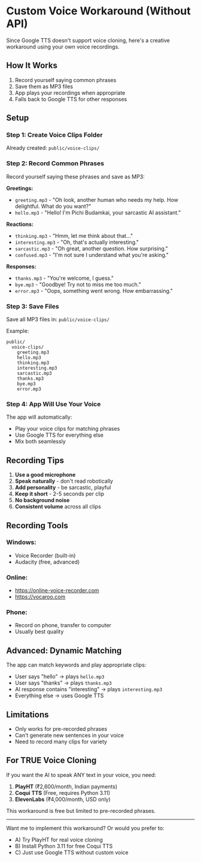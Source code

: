 # Custom Voice Workaround (Without API)

Since Google TTS doesn't support voice cloning, here's a creative workaround using your own voice recordings.

## How It Works

1. Record yourself saying common phrases
2. Save them as MP3 files
3. App plays your recordings when appropriate
4. Falls back to Google TTS for other responses

## Setup

### Step 1: Create Voice Clips Folder

Already created: `public/voice-clips/`

### Step 2: Record Common Phrases

Record yourself saying these phrases and save as MP3:

**Greetings:**
- `greeting.mp3` - "Oh look, another human who needs my help. How delightful. What do you want?"
- `hello.mp3` - "Hello! I'm Pichi Budamkai, your sarcastic AI assistant."

**Reactions:**
- `thinking.mp3` - "Hmm, let me think about that..."
- `interesting.mp3` - "Oh, that's actually interesting."
- `sarcastic.mp3` - "Oh great, another question. How surprising."
- `confused.mp3` - "I'm not sure I understand what you're asking."

**Responses:**
- `thanks.mp3` - "You're welcome, I guess."
- `bye.mp3` - "Goodbye! Try not to miss me too much."
- `error.mp3` - "Oops, something went wrong. How embarrassing."

### Step 3: Save Files

Save all MP3 files in: `public/voice-clips/`

Example:
```
public/
  voice-clips/
    greeting.mp3
    hello.mp3
    thinking.mp3
    interesting.mp3
    sarcastic.mp3
    thanks.mp3
    bye.mp3
    error.mp3
```

### Step 4: App Will Use Your Voice

The app will automatically:
- Play your voice clips for matching phrases
- Use Google TTS for everything else
- Mix both seamlessly

## Recording Tips

1. **Use a good microphone**
2. **Speak naturally** - don't read robotically
3. **Add personality** - be sarcastic, playful
4. **Keep it short** - 2-5 seconds per clip
5. **No background noise**
6. **Consistent volume** across all clips

## Recording Tools

### Windows:
- Voice Recorder (built-in)
- Audacity (free, advanced)

### Online:
- https://online-voice-recorder.com
- https://vocaroo.com

### Phone:
- Record on phone, transfer to computer
- Usually best quality

## Advanced: Dynamic Matching

The app can match keywords and play appropriate clips:
- User says "hello" → plays `hello.mp3`
- User says "thanks" → plays `thanks.mp3`
- AI response contains "interesting" → plays `interesting.mp3`
- Everything else → uses Google TTS

## Limitations

- Only works for pre-recorded phrases
- Can't generate new sentences in your voice
- Need to record many clips for variety

## For TRUE Voice Cloning

If you want the AI to speak ANY text in your voice, you need:

1. **PlayHT** (₹2,600/month, Indian payments)
2. **Coqui TTS** (Free, requires Python 3.11)
3. **ElevenLabs** (₹4,000/month, USD only)

This workaround is free but limited to pre-recorded phrases.

---

Want me to implement this workaround? Or would you prefer to:
- A) Try PlayHT for real voice cloning
- B) Install Python 3.11 for free Coqui TTS
- C) Just use Google TTS without custom voice
